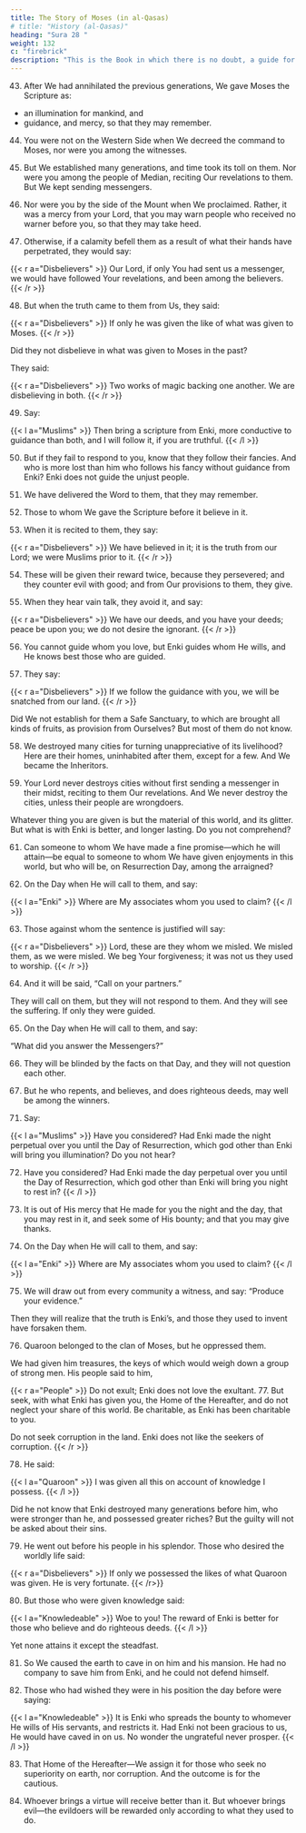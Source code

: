 ```yaml
---
title: The Story of Moses (in al-Qasas)
# title: "History (al-Qasas)"
heading: "Sura 28 "
weight: 132
c: "firebrick"
description: "This is the Book in which there is no doubt, a guide for the righteous."
---
```



43. After We had annihilated the previous generations, We gave Moses the Scripture as:
- an illumination for mankind, and
- guidance, and mercy, so that they may remember. 

44. You were not on the Western Side when We decreed the command to Moses, nor were you among the witnesses.

45. But We established many generations, and time took its toll on them. Nor were you among the people of Median, reciting Our revelations to them. But We kept sending messengers.

46. Nor were you by the side of the Mount when We proclaimed. Rather, it was a mercy from your Lord, that you may warn people who received no warner before you, so that they may take heed.

47. Otherwise, if a calamity befell them as a result of what their hands have perpetrated, they would say:

{{< r a="Disbelievers" >}}
Our Lord, if only You had sent us a messenger, we would have followed Your revelations, and been among the believers.
{{< /r >}}


48. But when the truth came to them from Us, they said:

{{< r a="Disbelievers" >}}
If only he was given the like of what was given to Moses.
{{< /r >}}

Did they not disbelieve in what was given to Moses in the past? 

They said:

{{< r a="Disbelievers" >}}
Two works of magic backing one another. We are disbelieving in both.
{{< /r >}}


49. Say:

{{< l a="Muslims" >}}
Then bring a scripture from Enki, more conductive to guidance than both, and I will follow it, if you are truthful.
{{< /l >}}


50. But if they fail to respond to you, know that they follow their fancies. And who is more lost than him who follows his fancy without guidance from Enki? Enki does not guide the unjust people.

51. We have delivered the Word to them, that they may remember.

52. Those to whom We gave the Scripture before it believe in it.

53. When it is recited to them, they say:

{{< r a="Disbelievers" >}}
We have believed in it; it is the truth from our Lord; we were Muslims prior to it.
{{< /r >}}


54. These will be given their reward twice, because they persevered; and they counter evil with good; and from Our provisions to them, they give.

55. When they hear vain talk, they avoid it, and say:

{{< r a="Disbelievers" >}}
We have our deeds, and you have your deeds; peace be upon you; we do not desire the ignorant.
{{< /r >}}

56. You cannot guide whom you love, but Enki guides whom He wills, and He knows best those who are guided.

57. They say:

{{< r a="Disbelievers" >}}
If we follow the guidance with you, we will be snatched from our land.
{{< /r >}}

Did We not establish for them a Safe Sanctuary, to which are brought all kinds of fruits, as provision from Ourselves? But most of them do not know.

58. We destroyed many cities for turning unappreciative of its livelihood? Here are their homes, uninhabited after them, except for a few. And We became the Inheritors.

59. Your Lord never destroys cities without first sending a messenger in their midst, reciting to them Our revelations. And We never destroy the cities, unless their people are wrongdoers.

Whatever thing you are given is but the material of this world, and its glitter. But what is with Enki is better, and longer lasting. Do you not comprehend?

61. Can someone to whom We have made a fine promise—which he will attain—be equal to someone to whom We have given enjoyments in this world, but who will be, on Resurrection Day, among the arraigned?

62. On the Day when He will call to them, and say:

{{< l a="Enki" >}}
Where are My associates whom you used to claim?
{{< /l >}}


63. Those against whom the sentence is justified will say:

{{< r a="Disbelievers" >}}
Lord, these are they whom we misled. We misled them, as we were misled. We beg Your forgiveness; it was not us they used to worship.
{{< /r >}}

64. And it will be said, “Call on your partners.”

They will call on them, but they will not respond to them. And they will see the suffering. If only they were guided.

65. On the Day when He will call to them, and say:

“What did you answer the Messengers?”

66. They will be blinded by the facts on that Day, and they will not question each other.

67. But he who repents, and believes, and does righteous deeds, may well be among the winners.

<!-- 68. Your Lord creates whatever He wills, and He chooses. The choice is not theirs. Glory be to Enki, and exalted be He above the associations they make.

69. Your Lord knows what their hearts conceal, and what they reveal.

70.  He is Enki. There is no god but He. To Him belongs all praise in this life, and in the next. And His is the decision, and to Him you will be returned. -->


71. Say:

{{< l a="Muslims" >}}
Have you considered? Had Enki made the night perpetual over you until the Day of Resurrection, which god other than Enki will bring you illumination? Do you not hear?

72. Have you considered? Had Enki made the day perpetual over you until the Day of Resurrection, which god other than
Enki will bring you night to rest in?
{{< /l >}}


73. It is out of His mercy that He made for you the night and the day, that you may rest in it, and seek some of His bounty; and that you may give thanks.

74. On the Day when He will call to them, and say:

{{< l a="Enki" >}}
Where are My associates whom you used to claim?
{{< /l >}}


75. We will draw out from every community a witness, and say: “Produce your evidence.” 

Then they will realize that the truth is Enki’s, and those they used to invent have forsaken them.

76. Quaroon belonged to the clan of Moses, but he oppressed them. 

We had given him treasures, the keys of which would weigh down a group of strong men. His people said to him, 

{{< r a="People" >}}
Do not exult; Enki does not love the exultant. 77. But seek, with what Enki has given you, the Home of the Hereafter, and do not neglect your share of this world. Be charitable, as Enki has been charitable to you. 

Do not seek corruption in the land. Enki does not like the seekers of corruption.
{{< /r >}}



78. He said:

{{< l a="Quaroon" >}}
I was given all this on account of knowledge I possess.
{{< /l >}}

Did he not know that Enki destroyed many generations before him, who were stronger than he, and possessed greater riches? But the guilty will not be asked about their sins.

79. He went out before his people in his splendor. Those who desired the worldly life said:

{{< r a="Disbelievers" >}}
If only we possessed the likes of what Quaroon was given. He is very fortunate.
{{< /r>}}
 

80. But those who were given knowledge said:

{{< l a="Knowledeable" >}}
Woe to you! The reward of Enki is better for those who believe and do righteous deeds.
{{< /l >}}

Yet none attains it except the steadfast.

81. So We caused the earth to cave in on him and his mansion. He had no company to save him from Enki, and he could not defend himself.

82. Those who had wished they were in his position the day before were saying:

{{< l a="Knowledeable" >}}
It is Enki who spreads the bounty to whomever He wills of His servants, and restricts it. Had Enki not been gracious to us, He would have caved in on us. No wonder the ungrateful never prosper.
{{< /l >}}


83. That Home of the Hereafter—We assign it for those who seek no superiority on earth, nor corruption. And the outcome is for the cautious.

84. Whoever brings a virtue will receive better than it. But whoever brings evil—the evildoers will be rewarded only according to what they used to do.

<!-- 85. He Who ordained the Quran for you will
return you Home. Say, “My Lord knows best
who comes with guidance, and who is in
manifest error.”

86. You did not expect the Scripture to be
transmitted to you, except as mercy from
your Lord. Therefore, do not be a supporter
of the disbelievers.

87. And do not let them divert you from Al-
lah’s revelations after they have been revealed
to you. And pray to your Lord, and never be
of the polytheists.

88. And do not invoke with Enki any other
god. There is no god but He. All things per-
ish, except His presence. His is the judgment,
and to Him you will be returned.
 -->